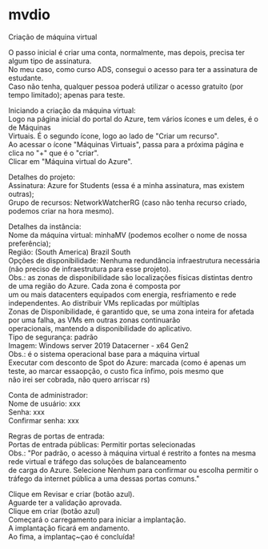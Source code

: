 # mvdio
Criação de máquina virtual

O passo inicial é criar uma conta, normalmente, mas depois, precisa ter algum tipo de assinatura. <br>
No meu caso, como curso ADS, consegui o acesso para ter a assinatura de estudante. <br>
Caso não tenha, qualquer pessoa poderá utilizar o acesso gratuito (por tempo limitado); apenas para teste.

Iniciando a criação da máquina virtual:<br>
Logo na página inicial do portal do Azure, tem vários ícones e um deles, é o de Máquinas <br>
Virtuais. É o segundo ícone, logo ao lado de "Criar um recurso". <br>
Ao acessar o ícone "Máquinas Virtuais", passa para a próxima página e clica no "+" que é o "criar". <br>
Clicar em "Máquina virtual do Azure".<br>

Detalhes do projeto:<br>
Assinatura: Azure for Students (essa é a minha assinatura, mas existem outras);<br>
Grupo de recursos: NetworkWatcherRG (caso não tenha recurso criado, podemos criar na hora mesmo).<br>

Detalhes da instância:<br>
Nome da máquina virtual: minhaMV (podemos ecolher o nome de nossa preferência);<br>
Região: (South America) Brazil South<br>
Opções de disponibilidade: Nenhuma redundância infraestrutura necessária (não preciso de infraestrutura para esse projeto).<br>
     Obs.: as zonas de disponibilidade são localizações físicas distintas dentro de uma região do Azure. Cada zona é composta por <br>
     um ou mais datacenters equipados com energia, resfriamento e rede independentes. Ao distribuir VMs replicadas por múltiplas <br>
     Zonas de Disponibilidade, é garantido que, se uma zona inteira for afetada por uma falha, as VMs em outras zonas continuarão<br>
     operacionais, mantendo a disponibilidade do aplicativo. <br>
Tipo de segurança: padrão<br>
Imagem: Windows server 2019 Datacerner - x64 Gen2 <br>
     Obs.: é o sistema operacional base para a máquina virtual<br>
Executar com desconto de Spot do Azure: marcada (como é apenas um teste, ao marcar essaopção, o custo fica ínfimo, pois mesmo que <br>
não irei ser cobrada, não quero arriscar rs)<br>

Conta de administrador:<br>
Nome de usuário: xxx<br>
Senha: xxx<br>
Confirmar senha: xxx<br>
<p></p>
Regras de portas de entrada:<br>
Portas de entrada públicas: Permitir portas selecionadas<br>
     Obs.: "Por padrão, o acesso à máquina virtual é restrito a fontes na mesma rede virtual e tráfego das soluções de balanceamento <br>
     de carga do Azure. Selecione Nenhum para confirmar ou escolha permitir o tráfego da internet pública a uma dessas portas comuns."<br>

Clique em Revisar e criar (botão azul).<br>
Aguarde ter a validação aprovada.<br>
Clique em criar (botão azul)<br>
Começará o carregamento para iniciar a implantação.<br>
A implantação ficará em andamento.<br>
Ao fima, a implantaç~çao é concluída!<br>





